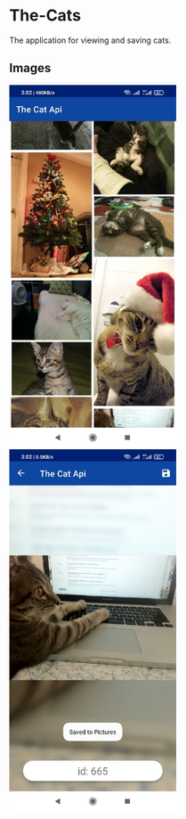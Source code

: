 # The-Cats
The application for viewing and saving cats.

## Images

<img alt="Screenshot 1" src="images/image1.jpg" width="300" /> <img alt="Screenshot 2" src="images/image2.jpg" width="300"/>
